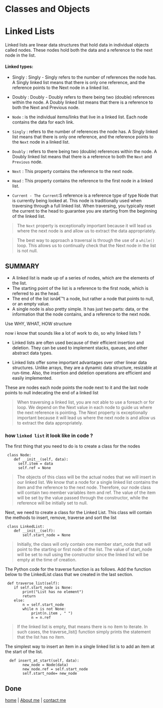 # Classes and Objects

# Linked Lists
  Linked lists are linear data structures that hold data in individual objects called nodes. These nodes hold both the data and a reference to the next node in the list.

#### Linked types:

  * Singly : Singly - Singly refers to the number of references the node has. A Singly linked list means that there is only one reference, and the reference points to the Next node in a linked list.

  * Doubly : Doubly - Doubly refers to there being two (double) references within the node. A Doubly linked list means that there is a reference to both the Next and Previous node.

  * `Node` : is the individual items/links that live in a linked list. Each node contains the data for each link.

  * `Singly` : refers to the number of references the node has. A Singly linked list means that there is only one reference, and the reference points to the `Next` node in a linked list.

  * `Doubly` : refers to there being two (double) references within the node. A Doubly linked list means that there is a reference to both the `Next` and `Previous` node.

  * `Next` : This property contains the reference to the next node.

  * `Head` : This property contains the reference to the first node in a linked list.

  * `Current - The Current`:S
  reference is a reference type of type Node that is currently being looked at. This node is traditionally used when traversing through a full linked list. When traversing, you typically reset the current to the head to guarantee you are starting from the beginning of the linked list.

  >The `Next` property is exceptionally important because it will lead us where the next node is and allow us to extract the data appropriately.

  >The best way to approach a traversal is through the use of a `while()` loop. This allows us to continually check that the Next node in the list is not null.

## SUMMARY

  - A linked list is made up of a series of nodes, which are the elements of the list.
  - The starting point of the list is a reference to the first node, which is referred to as the head. 
  - The end of the list isnâ€™t a node, but rather a node that points to null, or an empty value.
  - A single node is also pretty simple. It has just two parts: data, or the information that the node contains, and a reference to the next node.


  Use WHY, WHAT, HOW structure

  now i know that sounds like a lot of work to do, so why linked lists ? 
  * Linked lists are often used because of their efficient insertion and deletion. They can be used to implement stacks, queues, and other abstract data types.

  * Linked lists offer some important advantages over other linear data structures. Unlike arrays, they are a dynamic data structure, resizable at run-time. Also, the insertion and deletion operations are efficient and easily implemented.


  These are nodes each node points the node next to it and the last node points to null indecating the end of a linked list 

  >When traversing a linked list, you are not able to use a foreach or for loop. We depend on the Next value in each node to guide us where the next reference is pointing. The Next property is exceptionally important because it will lead us where the next node is and allow us to extract the data appropriately.

### how `linked list` it look like in code ? 

  The first thing that you need to do is to create a class for the nodes

  ``` 
   class Node:
      def __init__(self, data):
        self.item = data
        self.ref = None

  ```

  >The objects of this class will be the actual nodes that we will insert in our linked list. We know that a node for a single linked list contains the item and the reference to the next node. Therefore, our node class will contain two member variables item and ref. The value of the item will be set by the value passed through the constructor, while the reference will be initially set to null.

  Next, we need to create a class for the Linked List. This class will contain the methods to insert, remove, traverse and sort the list

  ``` 
   class LinkedList:
      def __init__(self):
          self.start_node = None
  ```
  >Initially, the class will only contain one member start_node that will point to the starting or first node of the list. The value of start_node will be set to null using the constructor since the linked list will be empty at the time of creation. 


  The Python code for the traverse function is as follows. Add the function below to the LinkedList class that we created in the last section.

  ```
   def traverse_list(self):
      if self.start_node is None:
          print("List has no element")
          return
      else:
          n = self.start_node
          while n is not None:
              print(n.item , " ")
              n = n.ref
  ``` 
  >If the linked list is empty, that means there is no item to iterate. In such cases, the traverse_list() function simply prints the statement that the list has no item.


  The simplest way to insert an item in a single linked list is to add an item at the start of the list.

  ``` 
    def insert_at_start(self, data):
          new_node = Node(data)
          new_node.ref = self.start_node
          self.start_node= new_node
  ```

Done
---
 
[home](../README.md) | [About me](../about-me.md) | [contact me](../contact-me.md)